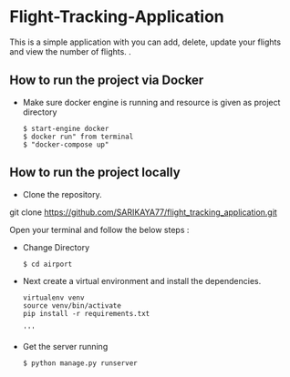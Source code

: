 # Flight-Tracking-Application

This is a simple application with you can add, delete, update your flights and view the number of flights. .

## How to run the project via Docker

- Make sure docker engine is running and resource is given as project directory

    ```
    $ start-engine docker
    $ docker run" from terminal
    $ "docker-compose up" 

    ```

## How to run the project locally

- Clone the repository.

git clone https://github.com/SARIKAYA77/flight_tracking_application.git

Open your terminal and follow the below steps :

- Change Directory 

  ```change directory
  $ cd airport
  ```
- Next create a virtual environment and install the dependencies.

    ``` 
    virtualenv venv
    source venv/bin/activate
    pip install -r requirements.txt 

    '''

- Get the server running

  ```runserver
  $ python manage.py runserver
  ```